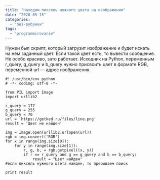 ```yaml
---
title: "Находим пиксель нужного цвета на изображении"
date: "2020-05-15"
categories: 
  - "без-рубрики"
tags: 
  - "programmirovanie"
---
```


Нужен был скрипт, который загрузит изображение и будет искать на нём заданный цвет. Если такой цвет есть, то вывести сообщение. Не особо красиво, зато работает. Исходник на Python, переменным r\_query, g\_query и b\_query нужно присвоить цвет в формате RGB, переменной url — адрес изображения.

```
#! /usr/bin/env python
# -*- coding: utf-8 -*-
 
from PIL import Image
import urllib2
 
r_query = 177
g_query = 255
b_query = 70
url = 'https://getked.ru/files/line.png'
result = 'Цвет не найден'
 
img = Image.open(urllib2.urlopen(url))
rgb = img.convert('RGB')
for x in range(img.size[0]):
	for y in range(img.size[1]):
		r, g, b, = rgb.getpixel((x, y))
		if r == r_query and g == g_query and b == b_query:
			result = "Цвет найден"
#если пиксель нужного цвета найден, то прерываем поиск
 
print result
```
